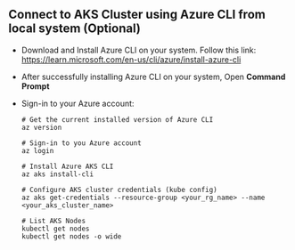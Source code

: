 ## Connect to AKS Cluster using Azure CLI from local system (Optional)

- Download and Install Azure CLI on your system. Follow this link: https://learn.microsoft.com/en-us/cli/azure/install-azure-cli
- After successfully installing Azure CLI on your system, Open **Command Prompt**
- Sign-in to your Azure account:

  ```
  # Get the current installed version of Azure CLI
  az version

  # Sign-in to you Azure account
  az login

  # Install Azure AKS CLI
  az aks install-cli

  # Configure AKS cluster credentials (kube config)
  az aks get-credentials --resource-group <your_rg_name> --name <your_aks_cluster_name>

  # List AKS Nodes
  kubectl get nodes
  kubectl get nodes -o wide
  ```
